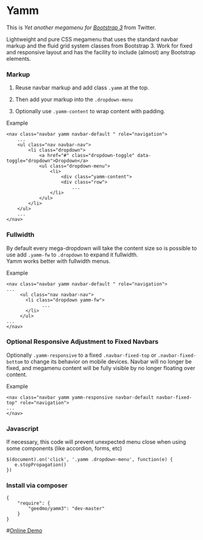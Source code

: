 # Yamm #


This is *Yet another megamenu for [Bootstrap 3](http://getbootstrap.com/)* from Twitter.   
   
Lightweight and pure CSS megamenu that uses the standard navbar markup and the fluid grid system classes from Bootstrap 3. Work for fixed and responsive layout and has the facility to include (almost) any Bootstrap elements.

### Markup

1. Reuse navbar markup and add class `.yamm` at the top.

2. Then add your markup into the `.dropdown-menu`

3. Optionally use `.yamm-content` to wrap content with padding.

Example

    <nav class="navbar yamm navbar-default " role="navigation">
        ...
        <ul class="nav navbar-nav">
            <li class="dropdown">
                <a href="#" class="dropdown-toggle" data-toggle="dropdown">Dropdown</a>
                <ul class="dropdown-menu">
                    <li>
                        <div class="yamm-content">
                        <div class="row"> 
                            ...
                    </li>
                </ul>
            </li>
        </ul>
        ...
    </nav>


### Fullwidth

By default every mega-dropdown will take the content size so is possible to use add `.yamm-fw` to `.dropdown` to expand it fullwidth.  
Yamm works better with fullwidth menus.

Example

    <nav class="navbar yamm navbar-default " role="navigation">
    ...
         <ul class="nav navbar-nav">
           <li class="dropdown yamm-fw">
                 ...
           </li>
         </ul>
    ...
    </nav>

### Optional Responsive Adjustment to Fixed Navbars

Optionally `.yamm-responsive` to a fixed `.navbar-fixed-top` or `.navbar-fixed-bottom` to change its behavior on mobile devices. Navbar will no longer be fixed, and megamenu content will be fully visible by no longer floating over content.

Example

    <nav class="navbar yamm yamm-responsive navbar-default navbar-fixed-top" role="navigation">
    ...
    </nav>

### Javascript

If necessary, this code will prevent unexpected menu close when using some components (like accordion, forms, etc)

    $(document).on('click', '.yamm .dropdown-menu', function(e) {
       e.stopPropagation()
    })


### Install via composer

	{ 
		"require": {
			"geedmo/yamm3": "dev-master"
		}
	}

#[Online Demo](http://geedmo.github.io/yamm3)



